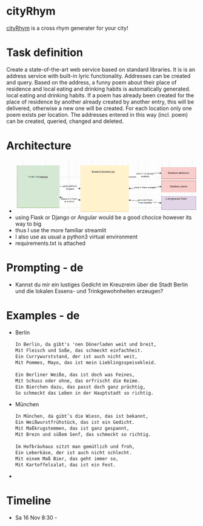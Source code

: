 # cityRhym
[cityRhym](https://github.com/CesMak/cityRhym) is a cross rhym generater for your city!

# Task definition
Create a state-of-the-art web service based on standard libraries. It is
is an address service with built-in lyric functionality. Addresses can be created and
query. Based on the address, a funny poem about their place of residence and local eating and drinking habits is automatically generated.
local eating and drinking habits. If a poem has already been created for the place of residence by another
already created by another entry, this will be delivered, otherwise a new one will be created. For each location
only one poem exists per location.
The addresses entered in this way (incl. poem) can be created, queried, changed and deleted.

# Architecture
* ![architecture](doc/overview.png)
* using Flask or Django or Angular would be a good chocice however its way to big
* thus I use the more familiar streamlit
* I also use as usual a python3 virtual environment
* requirements.txt is attached

# Prompting - de
* Kannst du mir ein lustiges Gedicht im Kreuzreim über die Stadt Berlin und die lokalen Essens- und Trinkgewohnheiten erzeugen?

# Examples - de
* Berlin
    ```
    In Berlin, da gibt's 'nen Dönerladen weit und breit,
    Mit Fleisch und Soße, das schmeckt einfachheit.
    Ein Currywurststand, der ist auch nicht weit,
    Mit Pommes, Mayo, das ist mein Lieblingsspeisekleid.

    Ein Berliner Weiße, das ist doch was Feines,
    Mit Schuss oder ohne, das erfrischt die Keime.
    Ein Bierchen dazu, das passt doch ganz prächtig,
    So schmeckt das Leben in der Hauptstadt so richtig.
    ```
* München
    ``` 
    In München, da gibt’s die Wiesn, das ist bekannt,
    Ein Weißwurstfrühstück, das ist ein Gedicht.
    Mit Maßkrugstemmen, das ist ganz gespannt,
    Mit Brezn und süßem Senf, das schmeckt so richtig.

    Im Hofbräuhaus sitzt man gemütlich und froh,
    Ein Leberkäse, der ist auch nicht schlecht.
    Mit einem Maß Bier, das geht immer so,
    Mit Kartoffelsalat, das ist ein Fest.
    ``` 
* 
# Timeline
* Sa 16 Nov 8:30 - 


